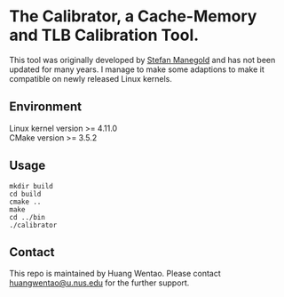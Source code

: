 # The Calibrator, a Cache-Memory and TLB Calibration Tool.
This tool was originally developed by [Stefan Manegold](https://homepages.cwi.nl/~manegold/) and has not been updated for many years. I manage to make some adaptions to make it compatible on newly released Linux kernels. 

## Environment
Linux kernel version >= 4.11.0  
CMake version >= 3.5.2

## Usage
```
mkdir build
cd build
cmake ..
make
cd ../bin
./calibrator
```

## Contact
This repo is maintained by Huang Wentao. Please contact huangwentao@u.nus.edu for the further support.